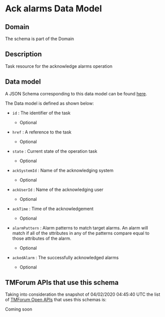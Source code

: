 # Ack alarms Data Model

## Domain

The  schema is part of the  Domain

## Description

Task resource for the acknowledge alarms operation

## Data model

A JSON Schema corresponding to this data model can be found
[here](https://github.com/tmforum-rand/schemas/blob/candidates/Resource/AckAlarms.schema.json).

The Data model is defined as shown below:
- `id` : The identifier of the task

  - Optional

- `href` : A reference to the task

  - Optional

- `state` : Current state of the operation task

  - Optional

- `ackSystemId` : Name of the acknowledging system

  - Optional

- `ackUserId` : Name of the acknowledging user

  - Optional

- `ackTime` : Time of the acknowledgement

  - Optional

- `alarmPattern` : Alarm patterns to match target alarms. An alarm will match if all of the sttributes in any of the patterns compare equal to those attributes of the alarm.

  - Optional

- `ackedAlarm` : The successfully acknowledged alarms

  - Optional





## TMForum APIs that use this schema

Taking into consideration the snapshot of 04/02/2020 04:45:40 UTC the list of [TMForum Open APIs](https://www.tmforum.org/open-apis/) that uses this schemas is:

Coming soon